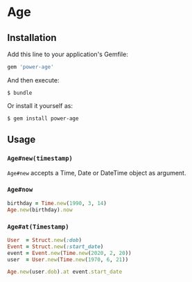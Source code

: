 # Age

## Installation

Add this line to your application's Gemfile:

```ruby
gem 'power-age'
```

And then execute:

    $ bundle

Or install it yourself as:

    $ gem install power-age

## Usage

### `Age#new(timestamp)` 
`Age#new` accepts a Time, Date or DateTime object as argument.

### `Age#now`

```ruby
birthday = Time.new(1990, 3, 14)
Age.new(birthday).now
```

### `Age#at(Timestamp)`

```ruby
User  = Struct.new(:dob)
Event = Struct.new(:start_date)
event = Event.new(Time.new(2020, 2, 20))
user  = User.new(Time.new(1970, 6, 21))

Age.new(user.dob).at event.start_date
```